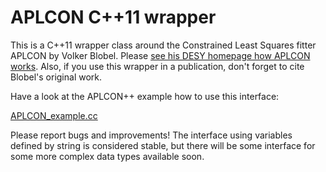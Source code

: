 # APLCON C++11 wrapper

This is a C++11 wrapper class around the Constrained Least Squares
fitter APLCON by Volker Blobel. Please
[see his DESY homepage how APLCON works](http://www.desy.de/~blobel/wwwcondl.html).
Also, if you use this wrapper in a publication, don't forget to cite
Blobel's original work.

Have a look at the APLCON++ example how to use this interface:

[APLCON_example.cc](src/APLCON_example.cc)

Please report bugs and improvements! The interface using variables
defined by string is considered stable, but there will be some
interface for some more complex data types available soon.
